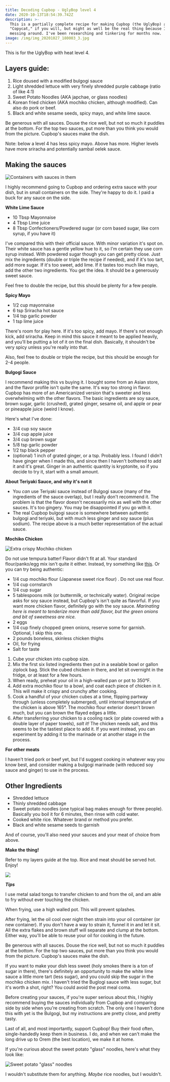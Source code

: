```yaml
---
title: Decoding Cupbop - UglyBop level 4
date: 2020-10-13T18:54:39.742Z
description: >-
  This is a partially complete recipe for making Cupbop (the UglyBop) at home.
  "Copycat," if you will, but might as well be the real thing because I'm not
  messing around. I've been researching and tinkering for months now. 
image: /img/img_20201027_180003_3.jpg
---
```

This is for the UglyBop with heat level 4.

## Layers guide:

1. Rice doused with a modified bulgogi sauce
2. Light shredded lettuce with very finely shredded purple cabbage (ratio of like 4:1)
3. Sweet Potato Noodles (AKA japchae, or glass noodles)
4. Korean fried chicken (AKA mochiko chicken, although modified). Can also do pork or beef.
5. Black and white sesame seeds, spicy mayo, and white lime sauce. 

Be generous with all sauces. Douse the rice well, but not so much it puddles at the bottom. For the top two sauces, put more than you think you would from the picture. Cupbop's sauces make the dish. 

Note: below a level 4 has less spicy mayo. Above has more. Higher levels have more sriracha and potentially sambal oelek sauce. 

## Making the sauces

![Containers with sauces in them](/img/img_20201027_185247.jpg "Nice little bottles like these are perfect, especially if you don't lose the lids. ")

I highly recommend going to Cupbop and ordering extra sauce with your dish, but in small containers on the side. They're happy to do it. I paid a buck for any sauce on the side. 

**White Lime Sauce**

* 10 Tbsp Mayonnaise
* 4 Tbsp Lime juice
* 8 Tbsp Confectioners/Powdered sugar (or corn based sugar, like corn syrup, if you have it)

I've compared this with their official sauce. With minor variation it's spot on. Their white sauce has a gentle yellow hue to it, so I'm certain they use corn syrup instead. With powdered sugar though you can get pretty close. Just mix the ingredients (double or triple the recipe if needed), and if it's too tart, add more sugar. If it's too sweet, add lime. If it tastes too much like mayo, add the other two ingredients. You get the idea. It should be a generously sweet sauce. 

Feel free to double the recipe, but this should be plenty for a few people.

**Spicy Mayo**

* 1/2 cup mayonnaise
* 6 tsp Sriracha hot sauce
* 1/4 tsp garlic powder
* 1 tsp lime juice

There's room for play here. If it's too spicy, add mayo. If there's not enough kick, add sriracha. Keep in mind this sauce it meant to be applied heavily, and you'll be putting a lot of it on the final dish. Basically, it shouldn't be very spicy unless you're really into that.

Also, feel free to double or triple the recipe, but this should be enough for 2-4 people. 

**Bulgogi Sauce**

I recommend making this vs buying it. I bought some from an Asian store, and the flavor profile isn't quite the same. It's way too strong in flavor. Cupbop has more of an Americanized version that's sweeter and less overwhelming with the other flavors. The basic ingredients are soy sauce, brown sugar, garlic (crushed), grated ginger, sesame oil, and apple or pear or pineapple juice (weird I know). 

Here's what I've done: 

* 3/4 cup soy sauce
* 3/4 cup apple juice
* 3/4 cup brown sugar
* 5/8 tsp garlic powder
* 1/2 tsp black pepper
* (optional) 1 inch of grated ginger, or a tsp. Probably less. I found I didn't have ginger when I made this, and since then I haven't bothered to add it and it's great. Ginger in an authentic quantity is kryptonite, so if you decide to try it, start with a small amount. 

**About Teriyaki Sauce, and why it's not it**

* You _can_ use Teriyaki sauce instead of Bulgogi sauce (many of the ingredients of the sauce overlap), but I really don't recommend it. The problem is that the flavor doesn't necessarily mix as well with the other sauces. It's too gingery. You may be disappointed if you go with it. 
* The real Cupbop bulgogi sauce is somewhere between authentic bulgogi and teriyaki, but with much less ginger and soy sauce (plus sodium). The recipe above is a much better representation of the actual sauce. 

**Mochiko Chicken** 

![Extra crispy Mochiko chicken](/img/img_20201027_185200.jpg "Mochiko chicken with extra mochiko flour as to crisp it up")

Do not use tempura batter! Flavor didn't fit at all. Your standard flour/panko/egg mix isn't quite it either. Instead, try something like [this](https://www.allrecipes.com/recipe/91499/general-tsaos-chicken-ii/). Or you can try being authentic:

* 1/4 cup mochiko flour (Japanese sweet rice flour)
  . Do not use real flour. 
* 1/4 cup cornstarch 
* 1/4 cup sugar 
* 5 tablespoons milk (or buttermilk, or technically water). Original recipe asks for soy sauce instead, but Cupbop's isn't quite as flavorful. If you want more chicken flavor, definitely go with the soy sauce. _Marinating here is meant to tenderize more than add flavor, but the green onions and bit of sweetness are nice._ 
* 2 eggs 
* 1/4 cup finely chopped green onions, reserve some for garnish. Optional, I skip this one.  
* 2 pounds boneless, skinless chicken thighs
* Oil, for frying
* Salt for taste

1. Cube your chicken into cupbop size. 
2. Mix the first six listed ingredients then put in a sealable bowl or gallon ziplock bag. Stick the cubed chicken in there, and let sit overnight in the fridge, or at least for a few hours.
3. When ready, preheat your oil in a high-walled pan or pot to 350°F.
4. Add extra mochiko flour to a bowl, and coat each piece of chicken in it. This will make it crispy and crunchy after cooking. 
5. Cook a handful of your chicken cubes at a time, flipping partway through (unless completely submerged), until internal temperature of the chicken is above 165°. The mochiko flour exterior doesn't brown much, but you can brown the flayed edges a little. 
6. After transferring your chicken to a cooling rack (or plate covered with a double layer of paper towels), _salt it!_ The chicken needs salt, and this seems to be the tastiest place to add it. If you want instead, you can experiment by adding it to the marinade or at another stage in the process.

**For other meats**

I haven't tried pork or beef yet, but I'd suggest cooking in whatever way you know best, and consider making a bulgogi marinade (with reduced soy sauce and ginger) to use in the process. 

## **Other Ingredients**

* Shredded lettuce
* Thinly shredded cabbage
* Sweet potato noodles (one typical bag makes enough for three people). Basically you boil it for 6 minutes, then rinse with cold water.
* Cooked white rice. Whatever brand or method you prefer. 
* Black and white sesame seeds to garnish

And of course, you'll also need your sauces and your meat of choice from above.

**Make the thing!**

Refer to my layers guide at the top. Rice and meat should be served hot. Enjoy!

![](/img/img_20201027_182507.jpg)

**_Tips_**

I use metal salad tongs to transfer chicken to and from the oil, and am able to fry without ever touching the chicken.

When frying, use a high walled pot. This will prevent splashes.

After frying, let the oil cool over night then strain into your oil container (or new container). If you don't have a way to strain it, funnel it in and let it sit. All the extra flakes and brown stuff will separate and clump at the bottom. Either way, you'll be able to reuse your oil for cooking in the future. 

Be generous with all sauces. Douse the rice well, but not so much it puddles at the bottom. For the top two sauces, put more than you think you would from the picture. Cupbop's sauces make the dish. 

If you want to make your dish less sweet (holy smokes there is a ton of sugar in there), there's definitely an opportunity to make the white lime sauce a little more tart (less sugar), and you could skip the sugar in the mochiko chicken mix. I haven't tried the Buglogi sauce with less sugar, but it's worth a shot, right? You could avoid the post meal coma. 

Before creating your sauces, if you're super serious about this, I highly recommend buying the sauces individually from Cupbop and comparing side by side when you're creating from scratch. The only one I haven't done this with yet is the Bulgogi, but my instructions are pretty close, and pretty tasty. 

Last of all, and most importantly, support Cupbop! Buy their food often, single-handedly keep them in business. I do, and when we can't make the long drive up to Orem (the best location), we make it at home.

If you're curious about the sweet potato "glass" noodles, here's what they look like:

![Sweet potato "glass" noodles](/img/img_20201027_185213.jpg "Sweet potato \"glass\" noodles")

I wouldn't substitute them for anything. _Maybe_ rice noodles, but I wouldn't.
